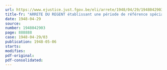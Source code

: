 ```yaml
---
url: https://www.ejustice.just.fgov.be/eli/arrete/1948/04/29/1948042903/justel
title-fr: "ARRETE DU REGENT établissant une période de référence spéciale pour la fixation du salaire journalier moyen à prendre en considération pour le calcul de la rémunération de vacances pour les travailleurs de l'industrie du port"
date: 1948-04-29
source:
number: 1948042903
page: 888888
case: 1948-04-29/03
publication: 1948-05-06
starts:
modifies:
pdf-original:
pdf-consolidated:
---
```


